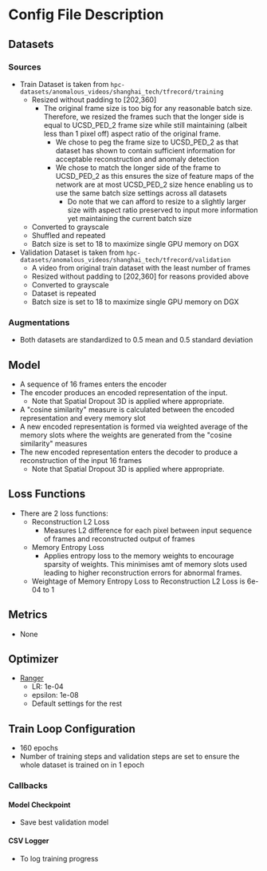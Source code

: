 # Config File Description
## Datasets
### Sources
- Train Dataset is taken from `hpc-datasets/anomalous_videos/shanghai_tech/tfrecord/training`
  - Resized without padding to [202,360]
    - The original frame size is too big for any reasonable batch size. Therefore, we resized the frames such that the longer side is equal to UCSD_PED_2 frame size while still maintaining (albeit less than 1 pixel off) aspect ratio of the original frame. 
      - We chose to peg the frame size to UCSD_PED_2 as that dataset has shown to contain sufficient information for acceptable reconstruction and anomaly detection
      - We chose to match the longer side of the frame to UCSD_PED_2 as this ensures the size of feature maps of the network are at most UCSD_PED_2 size hence enabling us to use the same batch size settings across all datasets
        - Do note that we can afford to resize to a slightly larger size with aspect ratio preserved to input more information yet maintaining the current batch size
  - Converted to grayscale
  - Shuffled and repeated
  - Batch size is set to 18 to maximize single GPU memory on DGX
- Validation Dataset is taken from `hpc-datasets/anomalous_videos/shanghai_tech/tfrecord/validation`
  - A video from original train dataset with the least number of frames
  - Resized without padding to [202,360] for reasons provided above
  - Converted to grayscale
  - Dataset is repeated
  - Batch size is set to 18 to maximize single GPU memory on DGX
### Augmentations
- Both datasets are standardized to 0.5 mean and 0.5 standard deviation
## Model
- A sequence of 16 frames enters the encoder
- The encoder produces an encoded representation of the input. 
  - Note that Spatial Dropout 3D is applied where appropriate.
- A "cosine similarity" measure is calculated between the encoded representation and every memory slot
- A new encoded representation is formed via weighted average of the memory slots where the weights are generated from the "cosine similarity" measures
- The new encoded representation enters the decoder to produce a reconstruction of the input 16 frames
  - Note that Spatial Dropout 3D is applied where appropriate.
## Loss Functions
- There are 2 loss functions:
  - Reconstruction L2 Loss
    - Measures L2 difference for each pixel between input sequence of frames and reconstructed output of frames
  - Memory Entropy Loss 
    - Applies entropy loss to the memory weights to encourage sparsity of weights. This minimises amt of memory slots used leading to higher reconstruction errors for abnormal frames. 
  - Weightage of Memory Entropy Loss to Reconstruction L2 Loss is 6e-04 to 1
## Metrics
- None
## Optimizer
- [Ranger](https://www.tensorflow.org/addons/api_docs/python/tfa/optimizers/RectifiedAdam)
  - LR: 1e-04
  - epsilon: 1e-08
  - Default settings for the rest
## Train Loop Configuration
- 160 epochs
- Number of training steps and validation steps are set to ensure the whole dataset is trained on in 1 epoch
### Callbacks
#### Model Checkpoint
- Save best validation model
#### CSV Logger
- To log training progress
